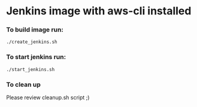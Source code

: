 # Jenkins image with aws-cli installed

### To build image run:
`./create_jenkins.sh`
### To start jenkins run:
`./start_jenkins.sh`

### To clean up
Please review cleanup.sh script ;)
